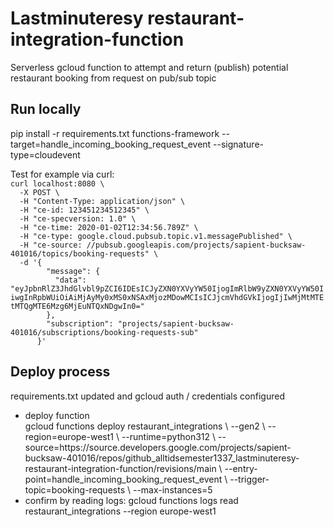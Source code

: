 <h1>Lastminuteresy restaurant-integration-function</h1>

<p>
Serverless gcloud function to attempt and return (publish) potential restaurant booking from request on pub/sub topic
</p>

<h2>Run locally</h2>
<p>
pip install -r requirements.txt
functions-framework --target=handle_incoming_booking_request_event --signature-type=cloudevent
</p>

<p>Test for example via curl:
<code>
curl localhost:8080 \
  -X POST \
  -H "Content-Type: application/json" \
  -H "ce-id: 123451234512345" \
  -H "ce-specversion: 1.0" \
  -H "ce-time: 2020-01-02T12:34:56.789Z" \
  -H "ce-type: google.cloud.pubsub.topic.v1.messagePublished" \
  -H "ce-source: //pubsub.googleapis.com/projects/sapient-bucksaw-401016/topics/booking-requests" \
  -d '{
        "message": {
          "data": "eyJpbnRlZ3JhdGlvbl9pZCI6IDEsICJyZXN0YXVyYW50IjogImRlbW9yZXN0YXVyYW50IiwgInRpbWUiOiAiMjAyMy0xMS0xNSAxMjozMDowMCIsICJjcmVhdGVkIjogIjIwMjMtMTEtMTQgMTE6Mzg6MjEuNTQxNDgwIn0="
        },
        "subscription": "projects/sapient-bucksaw-401016/subscriptions/booking-requests-sub"
      }'
</code>
</p>

<h2>Deploy process</h2>
<p>requirements.txt updated and gcloud auth / credentials configured</p>
<ul>
<li>deploy function <br>
gcloud functions deploy restaurant_integrations \
--gen2 \
--region=europe-west1 \
--runtime=python312 \
--source=https://source.developers.google.com/projects/sapient-bucksaw-401016/repos/github_alltidsemester1337_lastminuteresy-restaurant-integration-function/revisions/main \
--entry-point=handle_incoming_booking_request_event \
--trigger-topic=booking-requests \
--max-instances=5
</li>
<li>confirm by reading logs:
gcloud functions logs read restaurant_integrations --region europe-west1
</li>
</ul>
